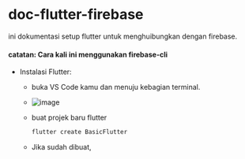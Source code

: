 # doc-flutter-firebase
ini dokumentasi setup flutter untuk menghuibungkan dengan firebase.

#### catatan: Cara kali ini menggunakan firebase-cli

- Instalasi Flutter:
  - buka VS Code kamu dan menuju kebagian terminal.
  - 
    ![image](https://github.com/dimasachmad2/doc-flutter-firebase/assets/17348628/747eedee-5e07-49e4-8372-0767e8c2955c)
    
  - buat projek baru flutter
    
    ```bash
    flutter create BasicFlutter
    ```
  - Jika sudah dibuat,  

    


